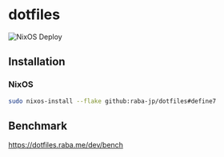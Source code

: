 # dotfiles

![NixOS Deploy](https://img.shields.io/github/workflow/status/raba-jp/dotfiles/NixOS_deploy?label=deploy&style=for-the-badge)

## Installation
### NixOS

```bash
sudo nixos-install --flake github:raba-jp/dotfiles#define7
```

## Benchmark

https://dotfiles.raba.me/dev/bench
